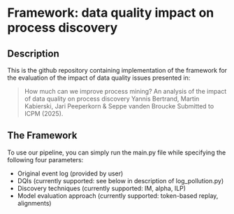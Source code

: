 # Framework: data quality impact on process discovery

## Description

This is the github repository containing implementation of the framework for the evaluation of the impact of data quality issues presented in:
> How much can we improve process mining? An analysis of the impact of data quality on process discovery
> Yannis Bertrand, Martin Kabierski, Jari Peeperkorn & Seppe vanden Broucke
Submitted to ICPM (2025).


## The Framework

To use our pipeline, you can simply run the main.py file while specifying the following four parameters:
- Original event log (provided by user)
- DQIs (currently supported: see below in description of log_pollution.py)
- Discovery techniques (currently supported: IM, alpha, ILP)
- Model evaluation approach (currently supported: token-based replay, alignments)
